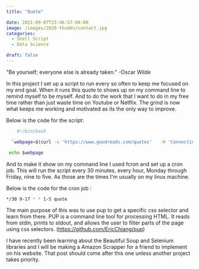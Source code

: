 ```yaml
---
title: "Quote"

date: 2021-09-07T23:46:57-04:00
image: /images/2020-thumbs/contact.jpg
categories:
  - Shell Script
  - Data Science

draft: false
---
```

"Be yourself; everyone else is already taken." -Oscar Wilde

<!--more-->

In this project I set up a script to run every so often to keep me focused on my end goal. When it runs this quote to shows up on my command line to remind myself to be myself. And to do the work that I want to do in my free time rather than just waste time on Youtube or Netflix. The grind is now what keeps me working and motivated as its the only way to improve.

Below is the code for the script:
```bash
	#!/bin/bash

  `webpage=$(curl -s 'https://www.goodreads.com/quotes'   -H 'Connection: keep-alive'   -H 'Cache-Control: max-age=0'   -H 'DNT: 1'   -H 'Upgrade-Insecure-Requests: 1'   -H 'User-Agent: Mozilla/5.0 (X11; Linux x86_64) AppleWebKit/537.36 (KHTML, like Gecko) Chrome/92.0.4515.159Safari/537.36' | pup "body > div.content > div.mainContentContainer > div.mainContent > div.mainContentFloat > div.leftContainer > div.quotes > div:nth-child(1) > div.quoteDetails > div.quoteText text{}")`

 echo $webpage
 ```

And to make it show on my command line I used fcron and set up a cron job. This will run the script every 30 minutes, every hour, Monday through Friday, nine to five. As those are the times I'm usually on my linux machine.  

Below is the code for the cron job :

```bash
*/30 9-17 * * 1-5 quote
```


The main purpose of this was to use pup to get a specific css selector and learn from there. PUP is a command line tool for processing HTML. It reads from stdin, prints to stdout, and allows the user to filter parts of the page using css selectors. (https://github.com/EricChiang/pup)

I have recently been learning about the Beautiful Soup and Selenium libraries and I will be making a Amazon Scrapper for a friend to implement on his website. That post should come after this one unless another project takes priority.
